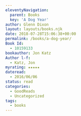 ```yaml
---
eleventyNavigation:
  parent: Books
  key: 'A Dog Year'
author: Glenn Dixon
layout: layouts/books.njk
date: 2018-07-28T15:06:38+00:00
permalink: /books/a-dog-year/
Book Id:
  - 10159133
bookauthor: Jon Katz
Author l-f:
  - Katz, Jon
myrating: ★★★★★
dateread:
  - 2016/06/06
status: read
categories:
  - GoodReads
  - Uncategorized
tags:
  - books
---
```

